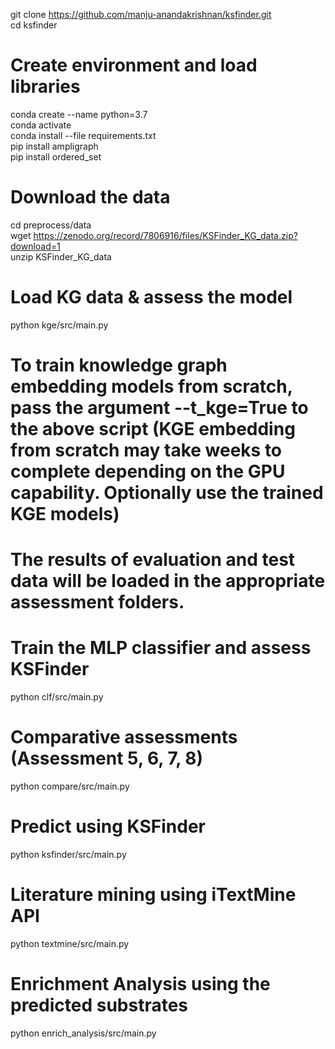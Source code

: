 git clone https://github.com/manju-anandakrishnan/ksfinder.git <br>
cd ksfinder <br>

# Create environment and load libraries
conda create --name <env name> python=3.7 <br>
conda activate <env name> <br>
conda install --file requirements.txt <br>
pip install ampligraph <br>
pip install ordered_set <br>

# Download the data
cd preprocess/data <br>
wget https://zenodo.org/record/7806916/files/KSFinder_KG_data.zip?download=1 <br>
unzip KSFinder_KG_data <br>

# Load KG data & assess the model
python kge/src/main.py <br>

# To train knowledge graph embedding models from scratch, pass the argument --t_kge=True to the above script (KGE embedding from scratch may take weeks to complete depending on the GPU capability. Optionally use the trained KGE models)

# The results of evaluation and test data will be loaded in the appropriate assessment folders.

# Train the MLP classifier and assess KSFinder
python clf/src/main.py <br>

# Comparative assessments (Assessment 5, 6, 7, 8)
python compare/src/main.py <br>

# Predict using KSFinder
python ksfinder/src/main.py <br>

# Literature mining using iTextMine API
python textmine/src/main.py <br>

# Enrichment Analysis using the predicted substrates
python enrich_analysis/src/main.py <br>




